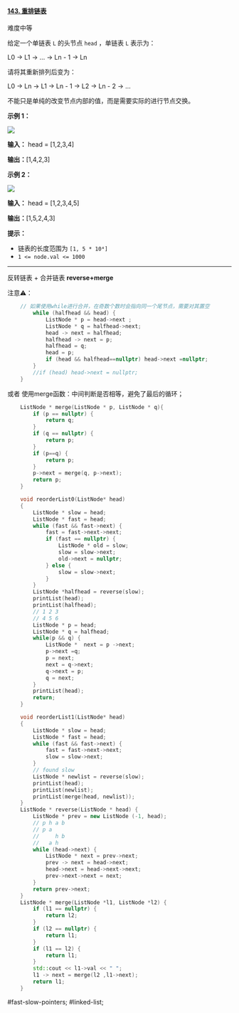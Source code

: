 #### [143. 重排链表](https://leetcode.cn/problems/reorder-list/)

难度中等

给定一个单链表 `L` 的头节点 `head` ，单链表 `L` 表示为：

L0 → L1 → … → Ln - 1 → Ln

请将其重新排列后变为：

L0 → Ln → L1 → Ln - 1 → L2 → Ln - 2 → …

不能只是单纯的改变节点内部的值，而是需要实际的进行节点交换。

**示例 1：**

![](https://pic.leetcode-cn.com/1626420311-PkUiGI-image.png)

**输入：** head = [1,2,3,4]

**输出：**[1,4,2,3]

**示例 2：**

![](https://pic.leetcode-cn.com/1626420320-YUiulT-image.png)

**输入：** head = [1,2,3,4,5]

**输出：**[1,5,2,4,3]

**提示：**

-   链表的长度范围为 `[1, 5 * 10⁴]`
-   `1 <= node.val <= 1000`
---- ----
反转链表 + 合并链表 **reverse+merge**

注意⚠️：
```cpp
    // 如果使用while进行合并，在奇数个数时会指向同一个尾节点，需要对其置空
        while (halfhead && head) {
            ListNode * p = head->next ;
            ListNode * q = halfhead->next;
            head -> next = halfhead;
            halfhead -> next = p;
            halfhead = q;
            head = p;
            if (head && halfhead==nullptr) head->next =nullptr;
        }
        //if (head) head->next = nullptr;
    }
```
或者 使用merge函数：中间判断是否相等，避免了最后的循环；
```cpp
    ListNode * merge(ListNode * p, ListNode * q){
        if (p == nullptr) {
            return q;
        }
        if (q == nullptr) {
            return p;
        }
        if (p==q) {
            return p;
        }
        p->next = merge(q, p->next);
        return p;
    }
```

```cpp
    void reorderList0(ListNode* head)
    {
        ListNode * slow = head;
        ListNode * fast = head;
        while (fast && fast->next) {
            fast = fast->next->next;
            if (fast == nullptr) {
                ListNode * old = slow;
                slow = slow->next;
                old->next = nullptr;
            } else {
                slow = slow->next;
            }
        }
        ListNode *halfhead = reverse(slow);
        printList(head);
        printList(halfhead);
        // 1 2 3
        // 4 5 6
        ListNode * p = head;
        ListNode * q = halfhead;
        while(p && q) {
            ListNode *  next = p ->next;
            p->next =q;
            p = next;
            next = q->next;
            q->next = p;
            q = next;
        }
        printList(head);
        return;
    }
```

```cpp
    void reorderList1(ListNode* head)
    {
        ListNode * slow = head;
        ListNode * fast = head;
        while (fast && fast->next) {
            fast = fast->next->next;
            slow = slow->next;
        }
        // found slow
        ListNode * newlist = reverse(slow);
        printList(head);
        printList(newlist);
        printList(merge(head, newlist));
    }
    ListNode * reverse(ListNode * head) {
        ListNode * prev = new ListNode (-1, head);
        // p h a b
        // p a
        //     h b
        //   a h
        while (head->next) {
            ListNode * next = prev->next;
            prev -> next = head->next;
            head->next = head->next->next;
            prev->next->next = next;
        }
        return prev->next;
    }
    ListNode * merge(ListNode *l1, ListNode *l2) {
        if (l1 == nullptr) {
            return l2;
        }
        if (l2 == nullptr) {
            return l1;
        }
        if (l1 == l2) {
            return l1;
        }
        std::cout << l1->val << " ";
        l1 -> next = merge(l2 ,l1->next);
        return l1;
    }
```
#fast-slow-pointers; #linked-list;
